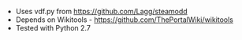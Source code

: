 * Uses vdf.py from https://github.com/Lagg/steamodd
* Depends on Wikitools - https://github.com/ThePortalWiki/wikitools
* Tested with Python 2.7
